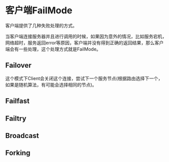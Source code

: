 # 客户端FailMode

客户端提供了几种失败处理的方式。

当客户端连接服务器并且进行调用的时候，如果因为意外的情况，比如服务宕机，网络超时，服务返回error等原因，客户端并没有得到正确的返回结果，那么客户端会有一些处理，这个处理方式就是FailMode。

## Failover
这个模式下Client会关闭这个连接，尝试下一个服务节点(根据路由选择下一个，如果是随机算法，有可能会选择相同的节点)。

## Failfast

## Failtry

## Broadcast

## Forking
